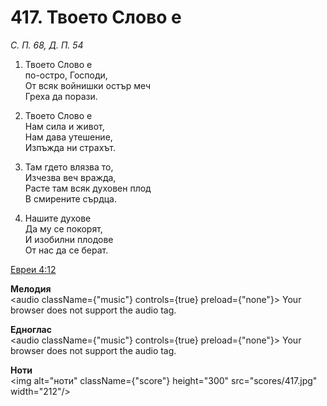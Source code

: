 # 417. Твоето Слово е

_С. П. 68, Д. П. 54_

1. Твоето Слово е  
по-остро, Господи,  
От всяк войнишки остър меч  
Греха да порази.  

2. Твоето Слово е  
Нам сила и живот,  
Нам дава утешение,  
Изпъжда ни страхът.  

3. Там гдето влязва то,  
Изчезва веч вражда,  
Расте там всяк духовен плод  
В смирените сърдца.  

4. Нашите духове  
Да му се покорят,  
И изобилни плодове  
От нас да се берат.

[Евреи 4:12](http://biblia.bg/index.php?k=65&g=4&s=12)

**Мелодия**  
<audio className={"music"} controls={true} preload={"none"}>
    <source src="mp3/417.mp3" type="audio/mpeg"/>
    Your browser does not support the audio tag.
</audio>

**Едноглас**  
<audio className={"music"} controls={true} preload={"none"}>
    <source src="transp/417.mp3" type="audio/mpeg"/>
    Your browser does not support the audio tag.
</audio>

**Ноти**  
<img alt="ноти" className={"score"} height="300" src="scores/417.jpg" width="212"/>
